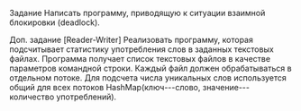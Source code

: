Задание
Написать программу, приводящую к ситуации взаимной блокировки (deadlock).

Доп. задание
[Reader-Writer] Реализовать программу, которая подсчитывает статистику употребления слов в заданных текстовых файлах. Программа получает список текстовых файлов в качестве параметров командной строки. Каждый файл должен обрабатываться  в отдельном потоке. Для подсчета числа уникальных слов используется общий для всех потоков HashMap(ключ---слово, значение---количество употреблений).
